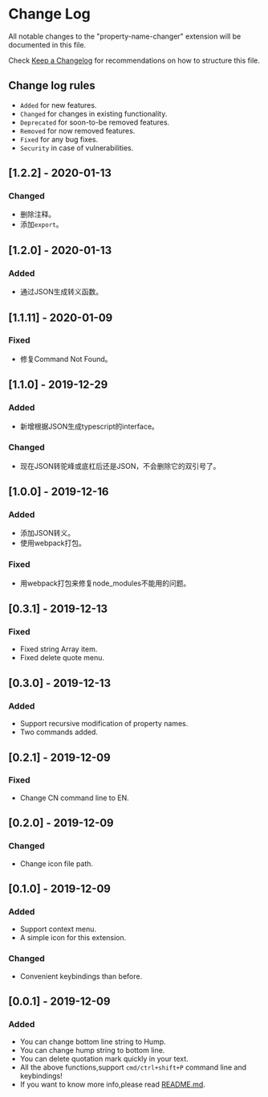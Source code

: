 # Change Log

All notable changes to the "property-name-changer" extension will be documented in this file.

Check [Keep a Changelog](http://keepachangelog.com/) for recommendations on how to structure this file.

## Change log rules
- `Added` for new features.
- `Changed` for changes in existing functionality.
- `Deprecated` for soon-to-be removed features.
- `Removed` for now removed features.
- `Fixed` for any bug fixes.
- `Security` in case of vulnerabilities.

## [1.2.2] - 2020-01-13
### Changed
- 删除注释。
- 添加`export`。

## [1.2.0] - 2020-01-13
### Added
- 通过JSON生成转义函数。

## [1.1.11] - 2020-01-09
### Fixed
- 修复Command Not Found。

## [1.1.0] - 2019-12-29
### Added
- 新增根据JSON生成typescript的interface。
### Changed
- 现在JSON转驼峰或底杠后还是JSON，不会删除它的双引号了。

## [1.0.0] - 2019-12-16
### Added
- 添加JSON转义。
- 使用webpack打包。
### Fixed
- 用webpack打包来修复node_modules不能用的问题。

## [0.3.1] - 2019-12-13
### Fixed
- Fixed string Array item.
- Fixed delete quote menu.

## [0.3.0] - 2019-12-13
### Added
- Support recursive modification of property names.
- Two commands added.

## [0.2.1] - 2019-12-09
### Fixed
- Change CN command line to EN.

## [0.2.0] - 2019-12-09
### Changed
- Change icon file path.

## [0.1.0] - 2019-12-09
### Added
- Support context menu.
- A simple icon for this extension.

### Changed
- Convenient keybindings than before.

## [0.0.1] - 2019-12-09
### Added
- You can change bottom line string to Hump.
- You can change hump string to bottom line.
- You can delete quotation mark quickly in your text.
- All the above functions,support `cmd/ctrl+shift+P` command line and keybindings!
- If you want to know more info,please read [README.md](https://github.com/urnotzane/property-name-changer/blob/master/README.md).